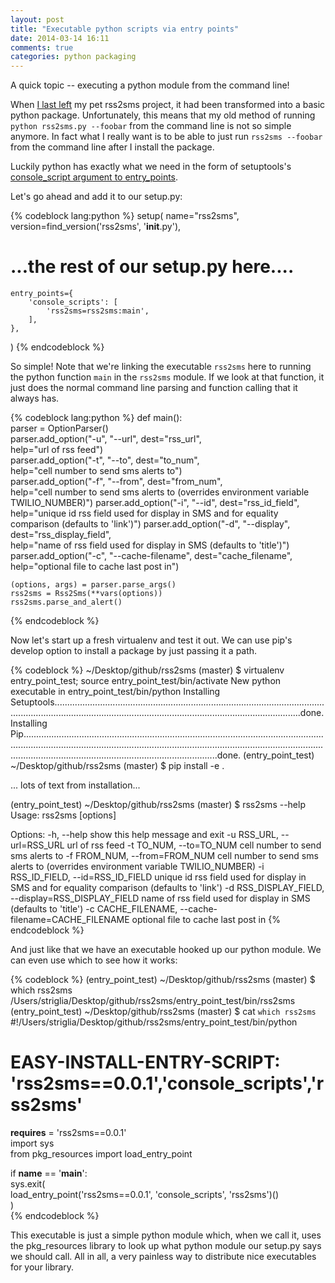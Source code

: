 ```yaml
---
layout: post
title: "Executable python scripts via entry points"
date: 2014-03-14 16:11
comments: true
categories: python packaging
---
```


A quick topic -- executing a python module from the command line!

<!-- more -->

When [I last left](http://locallyoptimal.com/blog/2014/03/14/building-a-basic-package-pt-1-bare-bones/) my pet rss2sms project, it had been transformed into a basic python package. Unfortunately, this means that my old method of running `python rss2sms.py --foobar` from the command line is not so simple anymore. In fact what I really want is to be able to just run `rss2sms --foobar` from the command line after I install the package.

Luckily python has exactly what we need in the form of setuptools's [console_script argument to entry_points](http://pythonhosted.org//setuptools/setuptools.html#automatic-script-creation).

Let's go ahead and add it to our setup.py:

{% codeblock lang:python %}
setup(
	name="rss2sms",                                                             
    version=find_version('rss2sms', '__init__.py'),                             

# ...the rest of our setup.py here....

	entry_points={                                                              
        'console_scripts': [                                                    
            'rss2sms=rss2sms:main',                                             
        ],                                                                      
    },
)
{% endcodeblock %}

So simple! Note that we're linking the executable `rss2sms` here to running the python function `main` in the `rss2sms` module. If we look at that function, it just does the normal command line parsing and function calling that it always has.

{% codeblock lang:python %}
def main():                                                                     
    parser = OptionParser()                                                     
    parser.add_option("-u", "--url", dest="rss_url",                            
                            help="url of rss feed")                             
    parser.add_option("-t", "--to", dest="to_num",                              
                            help="cell number to send sms alerts to")           
    parser.add_option("-f", "--from", dest="from_num",                          
                            help="cell number to send sms alerts to (overrides environment variable TWILIO_NUMBER)")
    parser.add_option("-i", "--id", dest="rss_id_field",                        
                            help="unique id rss field used for display in SMS and for equality comparison (defaults to 'link')")
    parser.add_option("-d", "--display", dest="rss_display_field",              
                            help="name of rss field used for display in SMS (defaults to 'title')")
    parser.add_option("-c", "--cache-filename", dest="cache_filename",          
                            help="optional file to cache last post in")         
                                                                                
    (options, args) = parser.parse_args()                                       
    rss2sms = Rss2Sms(**vars(options))                                          
    rss2sms.parse_and_alert() 
{% endcodeblock %}

Now let's start up a fresh virtualenv and test it out. We can use pip's develop option to install a package by just passing it a path.

{% codeblock %}
~/Desktop/github/rss2sms (master) $ virtualenv entry_point_test; source entry_point_test/bin/activate
New python executable in entry_point_test/bin/python
Installing Setuptools..............................................................................................................................................................................................................................done.
Installing Pip.....................................................................................................................................................................................................................................................................................................................................done.
(entry_point_test) ~/Desktop/github/rss2sms (master) $ pip install -e .

... lots of text from installation...

(entry_point_test) ~/Desktop/github/rss2sms (master) $ rss2sms --help
Usage: rss2sms [options]

Options:
  -h, --help            show this help message and exit
  -u RSS_URL, --url=RSS_URL
                        url of rss feed
  -t TO_NUM, --to=TO_NUM
                        cell number to send sms alerts to
  -f FROM_NUM, --from=FROM_NUM
                        cell number to send sms alerts to (overrides
                        environment variable TWILIO_NUMBER)
  -i RSS_ID_FIELD, --id=RSS_ID_FIELD
                        unique id rss field used for display in SMS and for
                        equality comparison (defaults to 'link')
  -d RSS_DISPLAY_FIELD, --display=RSS_DISPLAY_FIELD
                        name of rss field used for display in SMS (defaults to
                        'title')
  -c CACHE_FILENAME, --cache-filename=CACHE_FILENAME
                        optional file to cache last post in
{% endcodeblock %}

And just like that we have an executable hooked up our python module. We can even use which to see how it works:

{% codeblock %}
(entry_point_test) ~/Desktop/github/rss2sms (master) $ which rss2sms
/Users/striglia/Desktop/github/rss2sms/entry_point_test/bin/rss2sms
(entry_point_test) ~/Desktop/github/rss2sms (master) $ cat `which rss2sms`
#!/Users/striglia/Desktop/github/rss2sms/entry_point_test/bin/python            
# EASY-INSTALL-ENTRY-SCRIPT: 'rss2sms==0.0.1','console_scripts','rss2sms'          
__requires__ = 'rss2sms==0.0.1'                                                 
import sys                                                                      
from pkg_resources import load_entry_point                                      
                                                                                
if __name__ == '__main__':                                                      
    sys.exit(                                                                   
        load_entry_point('rss2sms==0.0.1', 'console_scripts', 'rss2sms')()         
    )  
{% endcodeblock %}

This executable is just a simple python module which, when we call it, uses the pkg_resources library to look up what python module our setup.py says we should call. All in all, a very painless way to distribute nice executables for your library.
